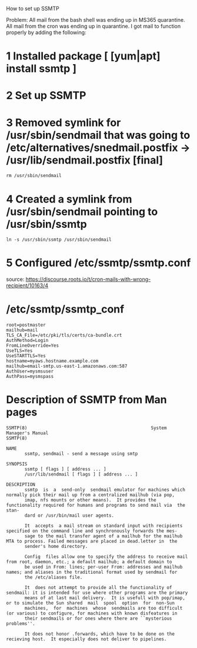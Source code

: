 
How to set up SSMTP 

Problem: All mail from the bash shell was ending up in MS365 quarantine. 
All mail from the cron was ending up in quarantine. I got mail to function properly by adding the following:

# 1 Installed package [ [yum|apt] install ssmtp ]
# 2 Set up SSMTP
# 3 Removed symlink for /usr/sbin/sendmail that was going to /etc/alternatives/snedmail.postfix -> /usr/lib/sendmail.postfix [final]
```
rm /usr/sbin/sendmail
```
# 4 Created a symlink from /usr/sbin/sendmail pointing to /usr/sbin/ssmtp
```
ln -s /usr/sbin/ssmtp /usr/sbin/sendmail
```
# 5 Configured /etc/ssmtp/ssmtp.conf

source: https://discourse.roots.io/t/cron-mails-with-wrong-recipient/10163/4

# /etc/ssmtp/ssmtp_conf 

```
root=postmaster
mailhub=mail
TLS_CA_File=/etc/pki/tls/certs/ca-bundle.crt
AuthMethod=Login
FromLineOverride=Yes
UseTLS=Yes
UseSTARTTLS=Yes
hostname=myaws.hostname.example.com
mailhub=email-smtp.us-east-1.amazonaws.com:587
AuthUser=mysmsuser
AuthPass=mysmspass
```

# Description of SSMTP from Man pages 

```
SSMTP(8)                                               System Manager's Manual                                               SSMTP(8)

NAME
       ssmtp, sendmail - send a message using smtp

SYNOPSIS
       ssmtp [ flags ] [ address ... ]
       /usr/lib/sendmail [ flags ] [ address ... ]

DESCRIPTION
       ssmtp  is  a  send-only  sendmail emulator for machines which normally pick their mail up from a centralized mailhub (via pop,
       imap, nfs mounts or other means).  It provides the functionality required for humans and programs to send mail via  the  stan‐
       dard or /usr/bin/mail user agents.

       It  accepts  a mail stream on standard input with recipients specified on the command line and synchronously forwards the mes‐
       sage to the mail transfer agent of a mailhub for the mailhub MTA to process. Failed messages are placed in dead.letter in  the
       sender's home directory.

       Config  files allow one to specify the address to receive mail from root, daemon, etc.; a default mailhub; a default domain to
       be used in From: lines; per-user From: addresses and mailhub names; and aliases in the traditional format used by sendmail for
       the /etc/aliases file.

       It  does not attempt to provide all the functionality of sendmail: it is intended for use where other programs are the primary
       means of at last mail delivery.  It is usefull with pop/imap, or to simulate the Sun shared  mail  spool  option  for  non-Sun
       machines,  for  machines  whose  sendmails are too difficult (or various) to configure, for machines with known disfeatures in
       their sendmails or for ones where there are ``mysterious problems''.

       It does not honor .forwards, which have to be done on the recieving host.  It especially does not deliver to pipelines.
```
